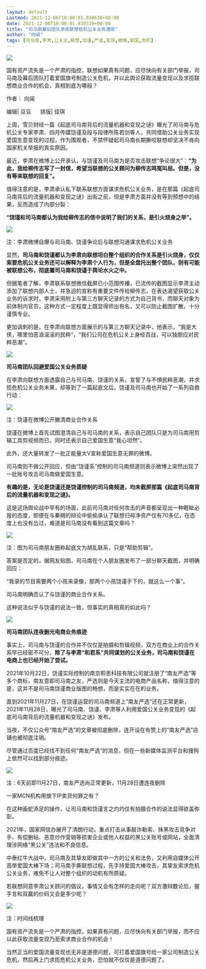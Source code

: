 ```yaml
---
layout: default
Lastmod: 2021-12-06T10:00:01.830638+00:00
date: 2021-12-06T10:00:01.830339+00:00
title: "司马南幕后团队求揽联想危机公关业务遭拒"
author: "向闻"
tags: [司马南,李肃,公关业,联想,饶谨,严选,变现,微博,爱国,危机]
---
```


![](https://images.weserv.nl/?url=https%3A//mmbiz.qpic.cn/mmbiz_jpg/SOVccaq25KHkIsoFZ24b4QKQrrFKBpwlpjqDuJvwEia3mmLkwOVuyUS36ks2MEetzeh4SbdRzvt9cMdMbl6icGWQ/640%3Fwx_fmt%3Djpeg)

国有资产流失是一个严肃的指控，联想如果真有问题，应尽快向有关部门举报，司马南及幕后团队打着爱国旗号制造公关危机，并以此舆论获取流量变现以及求揽联想商业合作的机会，真相到底为哪般？

作者｜ 向闻

编辑| 豆豆      排版| 佳琪

  

  

上周，雪贝财经一篇《起底司马南背后的流量机器和变现之谜》曝光了司马南与危机公关专家李肃、四月传媒饶谨及段与段律所陈若剑等人，共同借助公关业务实现爱国生意变现的过程，作为围观者，不禁怀疑起司马南长期撕咬联想却坚决不肯向国家机关举报的真实原因。 

最近，李肃在微博上公开承认，与饶谨及司马南为是否攻击联想“争论很大”：**“为此，我给柳传志写了一封信，希望当联想的公关顾问为柳传志鸣冤叫屈。但是，没有等来联想的回复”。**

值得注意的是，李肃承认私下联系联想方面谋求危机公关业务，是在那篇《起底司马南背后的流量机器和变现之谜》出街之前，但是李肃方面并没有等到预想中的结果，反而造成了内部分裂：

**“饶瑾和司马南都认为我给柳传志的信中说明了我们的关系，是引火烧身之举”。**

![](https://images.weserv.nl/?url=https%3A//mmbiz.qpic.cn/mmbiz_png/SOVccaq25KFDL9IQLlibcDpaibrBz8Z6lZpibpYqf5vj49lMhXCwLddKTZ9HJ2iaYz95ZNdibh4nqPuWRznM84W1r4Q/640%3Fwx_fmt%3Dpng)

  

注：李肃微博自爆与司马南、饶谨争论后与联想沟通谋求危机公关业务

显然，**司马南和饶谨都认为李肃向联想坦白整个组织的合作关系是引火烧身，仅仅索要危机公关业务还可以解释为李肃个人行为，但是全盘托出整个团队，则有可能被联想公布，彻底置司马南和饶谨于舆论水火之中。**

但据笔者了解，李肃联系联想微信截屏已小范围传播，已流传的截图显示李肃主动添加了联想内部人士，并急迫的宣称有重要文件传给柳传志，在表达渴望获取公关业务的诉求时，李肃采用附上与第三方聊天记录的方式为自己背书，而聊天对象为前体制内官员，这种方式一定程度上既显得师出有名，又可以防止截图扩散，十分谨慎专业。

更加讽刺的是，在李肃向联想方面展示的与第三方聊天记录中，他表示，“我是大侠，哪里怕恶浪滚滚的民粹“，“我们公司在危机公关上身经百战，可以独胆应对民粹恶潮”。

![](https://images.weserv.nl/?url=https%3A//mmbiz.qpic.cn/mmbiz_png/SOVccaq25KGexGxgdzm8qShgZyiaWuuPdNwPYX3oYVRAU9jOTt6AcDovHaCDIeia7d8zyF3CkAJibWaUH09GXsrnA/640%3Fwx_fmt%3Dpng)

**司马南团队回避爱国公关业务质疑**

在李肃向联想方面透露自己与司马南、饶谨的关系，宣誓了与不惧民粹恶潮，并求揽危机公关业务未果，却等到了一篇起底文后，饶谨及司马南也开始了一系列自救行动：

![](https://images.weserv.nl/?url=https%3A//mmbiz.qpic.cn/mmbiz_png/SOVccaq25KFDL9IQLlibcDpaibrBz8Z6lZWMrdRMX0LRaKwIZUzKaLUIzvojBmWETwvf9ic0icQpdQoz5wM7RyicEdQ/640%3Fwx_fmt%3Dpng)

注：饶谨在微博公开撇清商业合作关系

饶谨在微博上首先试图澄清自己与司马南的关系，表示自己团队只是为司马南用剪辑工具剪视频而已，同时还表示自己爱国生意“我心坦然”。

此外，还大量转发了一批正能量大V宣称爱国生意无罪的微博。

司马南则不做公开回应，但由“饶谨系”控制的司马南频道则表示微博上突然出现了一批账号攻击司马南做爱国生意。

**有趣的是，无论是饶谨还是饶谨控制的司马南频道，均未截屏那篇《起底司马南背后的流量机器和变现之谜》。**

这是这场舆论战中罕有的场面，此前司马南对任何攻击的声音都呈现出一种睚眦必报的态度，即便在与秦朔的辩论中偷偷承认了联想归母净资产仅有70多亿，在态度上也没有怂过，难道是司马南没有看到这篇文章吗？

![](https://images.weserv.nl/?url=https%3A//mmbiz.qpic.cn/mmbiz_png/SOVccaq25KFDL9IQLlibcDpaibrBz8Z6lZ96NiaIRAYyAvRcPibvMP3NbZZORHoRiaxSRzJQQnWmWVJQkJ0erXMJKkA/640%3Fwx_fmt%3Dpng)

注：图为司马南朋友圈称起底文为胡乱联系，只是“帮助剪辑”。

答案是否定的，据网友贴图，司马南在个人朋友圈发布了一部分聊天截图，并明确回应：

“我录的节目需要两个小孩来录像，那两个小孩饶谨手下的，就这么一个事”。

司马南明确否认了与饶谨的商业合作关系。

这种说法似乎与饶谨的说法一致，但事实的真相真的如此吗？

![](https://images.weserv.nl/?url=https%3A//mmbiz.qpic.cn/mmbiz_png/SOVccaq25KGexGxgdzm8qShgZyiaWuuPdqaR6sK12BWtzicAD0K0Qfia7LPs9TmHfQz6x8qGVdbAgskQcfTauB0rQ/640%3Fwx_fmt%3Dpng)

**司马南团队连夜删光电商业务痕迹**

事实上，司马南与饶谨的合作并不仅仅是拍摄和剪辑视频，双方在商业上的合作关系早已经密不可分，**除了与李肃“和君系”共同谋划的公关业务，司马南和饶谨在电商上也已经开始了尝试。**

2021年10月22日，饶谨实际控制的南京聆思科技有限公司就注册了“南友严选”等多个商标，南友意即司马南之友，严选则是今天主流的电商产品名称，值得注意的是，这并不是司马南饶谨商业版图的畅想，而是实实在在的业务。

直到2021年11月27日，在饶谨运营的司马南频道上“南友严选”还在正常更新，2021年11月28日，曝光了司马南、饶谨、李肃等人利用爱国公关业务变现的《起底司马南背后的流量机器和变现之谜》发布。

当夜，不仅公众号“南友严选”的文章被彻底删除，连开设在有赞上的“南友严选”店铺也被彻底注销。

尽管通过百度已经找不到任何“南友严选”的消息，但在一些新媒体监测平台和搜狗上依然可以找到部分痕迹。

![](https://images.weserv.nl/?url=https%3A//mmbiz.qpic.cn/mmbiz_png/SOVccaq25KFDL9IQLlibcDpaibrBz8Z6lZRibBj4z8ic6YxX5V0FlWLUUuDAapOmD5yp9x00XQ4sepY2ovVk9j5ljw/640%3Fwx_fmt%3Dpng)

注：6天前即11月27日，南友严选尚正常更新，11月28日遭连夜删除

一家MCN机构用旗下IP卖货何罪之有？

在这种画蛇添足的操作，让司马南和饶谨言之灼灼仅有拍摄合作的说法显得欲盖弥彰。

2021年，国家网信办展开了清朗行动，重点打击从事敲诈勒索、抹黑攻击竞争对手、有偿删帖、恶意炒作营销等损害企业或他人权益的黑公关账号或网站，全面清理涉网络“黑公关”违法和不良信息。

中泰红牛大战中，司马南及其挚友即做其中一方的公关和法务，又利用自媒体公开高举爱国大棒下场；司马南手撕联想过程，先手持爱国大棒攻击，其挚友索求危机公关业务，难免不让人对整个组织的动机有所质疑。

若联想同意李肃公关顾问的倡议，事情又会有怎样的走向呢？双方激辩数论后，握手言和双赢的价码又会是多少呢？

![](https://images.weserv.nl/?url=https%3A//mmbiz.qpic.cn/mmbiz_png/SOVccaq25KFDL9IQLlibcDpaibrBz8Z6lZJw92G9HhGibia4ApwjhdrNURiaZHPqtpzpTxGoaJA4Dxk5tMBT0icZkkxQ/640%3Fwx_fmt%3Dpng)

注：时间线梳理

国有资产流失是一个严肃的指控，如果真有问题，应尽快向有关部门举报，而不应以此获取流量变现乃至索求商业合作的机会！

当然正当的爱国流量变现也无非是道德问题，可打着爱国旗号给一家公司制造公关危机，然后再上门求揽危机公关业务，恐怕就不仅仅是道德问题了。

